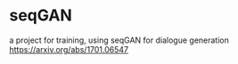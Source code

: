 # seqGAN
a project for training, using seqGAN for dialogue generation
https://arxiv.org/abs/1701.06547
